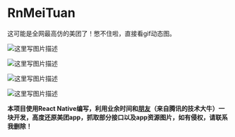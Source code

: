 # RnMeiTuan
这可能是全网最高仿的美团了！憋不住啦，直接看gif动态图。

![这里写图片描述](http://img.blog.csdn.net/20180308195637366?watermark/2/text/aHR0cDovL2Jsb2cuY3Nkbi5uZXQvcXF5YW5qaWFuZw==/font/5a6L5L2T/fontsize/400/fill/I0JBQkFCMA==/dissolve/70/gravity/SouthEast)

![这里写图片描述](http://img.blog.csdn.net/20180308195717203?watermark/2/text/aHR0cDovL2Jsb2cuY3Nkbi5uZXQvcXF5YW5qaWFuZw==/font/5a6L5L2T/fontsize/400/fill/I0JBQkFCMA==/dissolve/70/gravity/SouthEast)

![这里写图片描述](http://img.blog.csdn.net/20180308195851511?watermark/2/text/aHR0cDovL2Jsb2cuY3Nkbi5uZXQvcXF5YW5qaWFuZw==/font/5a6L5L2T/fontsize/400/fill/I0JBQkFCMA==/dissolve/70/gravity/SouthEast)

![这里写图片描述](http://img.blog.csdn.net/20180308195803589?watermark/2/text/aHR0cDovL2Jsb2cuY3Nkbi5uZXQvcXF5YW5qaWFuZw==/font/5a6L5L2T/fontsize/400/fill/I0JBQkFCMA==/dissolve/70/gravity/SouthEast)



**本项目使用React Native编写，利用业余时间和[朋友](https://github.com/lrain-lv/RnDemo)（来自腾讯的技术大牛）一块开发，高度还原美团app，抓取部分接口以及app资源图片，如有侵权，请联系我删除！**
